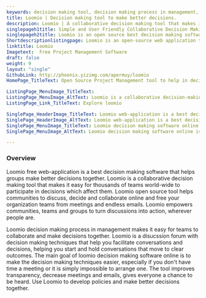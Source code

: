 ```yaml
---
keywords: decision making tool, decision making process in management, best decision making software, decision making techniques, decision making software online
title: Loomio | Decision making tool to make better decisions.
description: Loomio | A collaborative decision making tool that makes it easy for thousands of teams world-wide to participate in decisions which affect them.
singlepageh1title: Simple and User Friendly Collaborative Decision Making Tool
singlepageh2title: Loomio is an open source best decision making software that helps groups to participate and make better decisions together which affect them.
Shortdescriptionlistingpage: Loomio is an open-source web application that helps groups make better decisions together.
linktitle: Loomio
Imagetext:  Free Project Management Software 
draft: false
weight: 9
layout: "single"
GithubLink: http://phoenix.yizimg.com/apermuy/loomio
HomePage_TitleText: Open Source Project Management tool to help in decision making process in management

ListingPage_MenuImage_TitleText: 
ListingPage_MenuImage_AltText: Loomio is a collaborative decision-making tool
ListingPage_Link_TitleText: Explore loomio

SinglePage_HeaderImage_TitleText: Loomio web-application is a best decision making software that helps groups make better decisions together.
SinglePage_HeaderImage_AltText: Loomio web-application is a best decision making software that helps groups make better decisions together.
SinglePage_MenuImage_TitleText: Loomio decision making software online is used by thousands of teams world-wide to increase transparency, decrease meetings and emails
SinglePage_MenuImage_AltText: Loomio decision making software online is used by thousands of teams world-wide to increase transparency, decrease meetings and emails

---
```

### **Overview**

Loomio free web-application is a best decision making software that helps groups make better decisions together. Loomio is a collaborative decision making tool that makes it easy for thousands of teams world-wide to participate in decisions which affect them. Loomio open source tool helps communities to discuss, decide and collaborate online and free your organization teams from meetings and endless emails. Loomio empowers communities, teams and groups to turn discussions into action, wherever people are.

Loomio decision making process in management makes it easy for teams to collaborate and make decisions together. Loomio is a disucssion forum with decision making techniques that help you facilitate conversations and decisions, helping you start and hold conversations that move to clear outcomes. The main goal of loomio decision making software online is to make the decision making techniques easier, especially if you don't have time a meeting or it is simply impossible to arrange one. The tool improves transparency, decrease meetings and emails, gives everyone a chance to be heard. Use Loomio to develop policies and make better decisions together.

